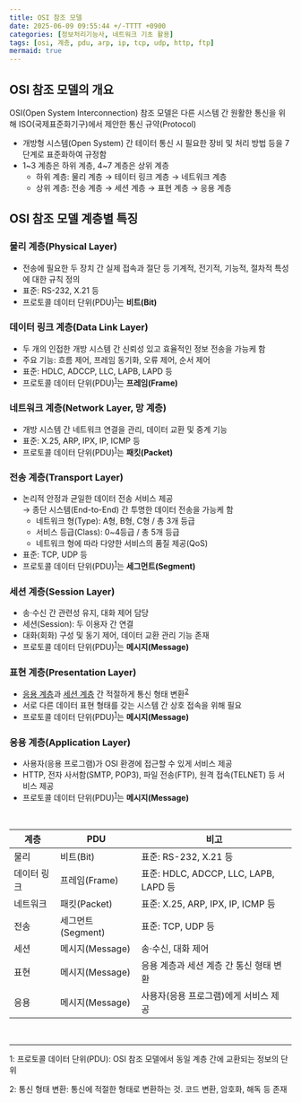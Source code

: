 ```yaml
---
title: OSI 참조 모델
date: 2025-06-09 09:55:44 +/-TTTT +0900
categories: [정보처리기능사, 네트워크 기초 활용]
tags: [osi, 계층, pdu, arp, ip, tcp, udp, http, ftp]
mermaid: true
---
```


## OSI 참조 모델의 개요
OSI(Open System Interconnection) 참조 모델은 다른 시스템 간 원활한 통신을 위해 ISO(국제표준화기구)에서 제안한 통신 규약(Protocol)
* 개방형 시스템(Open System) 간 테이터 통신 시 필요한 장비 및 처리 방법 등을 7단계로 표준화하여 규정함
* 1~3 계층은 하위 계층, 4~7 계층은 상위 계층
  * 하위 계층: 물리 계층 → 테이터 링크 계층 → 네트워크 계층
  * 상위 계층: 전송 계층 → 세션 계층 → 표현 계층 → 응용 계층

## OSI 참조 모델 계층별 특징

### 물리 계층(Physical Layer)
* 전송에 필요한 두 장치 간 실제 접속과 절단 등 기계적, 전기적, 기능적, 절차적 특성에 대한 규칙 정의
* 표준: RS-232, X.21 등
* 프로토콜 데이터 단위(PDU)<sup>[1](#footnote_1)</sup>는 **비트(Bit)**

### 데이터 링크 계층(Data Link Layer)
* 두 개의 인접한 개방 시스템 간 신뢰성 있고 효율적인 정보 전송을 가능케 함
* 주요 기능: 흐름 제어, 프레임 동기화, 오류 제어, 순서 제어
* 표준: HDLC, ADCCP, LLC, LAPB, LAPD 등
* 프로토콜 데이터 단위(PDU)<sup>[1](#footnote_1)</sup>는 **프레임(Frame)**

### 네트워크 계층(Network Layer, 망 계층)
* 개방 시스템 간 네트워크 연결을 관리, 데이터 교환 및 중계 기능
* 표준: X.25, ARP, IPX, IP, ICMP 등
* 프로토콜 데이터 단위(PDU)<sup>[1](#footnote_1)</sup>는 **패킷(Packet)**

### 전송 계층(Transport Layer)
* 논리적 안정과 균일한 데이터 전송 서비스 제공 <br>
→ 종단 시스템(End-to-End) 간 투명한 데이터 전송을 가능케 함
  * 네트워크 형(Type): A형, B형, C형 / 총 3개 등급
  * 서비스 등급(Class): 0~4등급 / 총 5개 등급
  * 네트워크 형에 따라 다양한 서비스의 품질 제공(QoS)
* 표준: TCP, UDP 등
* 프로토콜 데이터 단위(PDU)<sup>[1](#footnote_1)</sup>는 **세그먼트(Segment)**

### 세션 계층(Session Layer)
* 송·수신 간 관련성 유지, 대화 제어 담당
* 세션(Session): 두 이용자 간 연결
* 대화(회화) 구성 및 동기 제어, 데이터 교환 관리 기능 존재
* 프로토콜 데이터 단위(PDU)<sup>[1](#footnote_1)</sup>는 **메시지(Message)**

### 표현 계층(Presentation Layer)
* [응용 계층](#응용-계층application-layer)과 [세션 계층](#세션2-계층session-layer) 간 적절하게 통신 형태 변환<sup>[2](#footnote_2)</sup>
* 서로 다른 데이터 표현 형태를 갖는 시스템 간 상호 접속을 위해 필요
* 프로토콜 데이터 단위(PDU)<sup>[1](#footnote_1)</sup>는 **메시지(Message)**

### 응용 계층(Application Layer)
* 사용자(응용 프로그램)가 OSI 환경에 접근할 수 있게 서비스 제공
* HTTP, 전자 사서함(SMTP, POP3), 파일 전송(FTP), 원격 접속(TELNET) 등 서비스 제공
* 프로토콜 데이터 단위(PDU)<sup>[1](#footnote_1)</sup>는 **메시지(Message)**

<br>

|계층|PDU|비고|
|---|---|---|
|물리|비트(Bit)|표준: RS-232, X.21 등|
|데이터 링크|프레임(Frame)|표준: HDLC, ADCCP, LLC, LAPB, LAPD 등|
|네트워크|패킷(Packet)|표준: X.25, ARP, IPX, IP, ICMP 등|
|전송|세그먼트(Segment)|표준: TCP, UDP 등|
|세션|메시지(Message)|송·수신, 대화 제어|
|표현|메시지(Message)|응용 계층과 세션 계층 간 통신 형태 변환|
|응용|메시지(Message)|사용자(응용 프로그램)에게 서비스 제공|

<br>

---

<span id="footnote_1">1</span>: 프로토콜 데이터 단위(PDU): OSI 참조 모델에서 동일 계층 간에 교환되는 정보의 단위

<span id="footnote_2">2</span>: 통신 형태 변환: 통신에 적절한 형태로 변환하는 것. 코드 변환, 암호화, 해독 등 존재